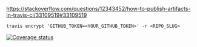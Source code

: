 

https://stackoverflow.com/questions/12343452/how-to-publish-artifacts-in-travis-ci/33109519#33109519


`travis encrypt 'GITHUB_TOKEN=<YOUR_GITHUB_TOKEN>' -r <REPO_SLUG>`
 
[![Coverage status](https://codecov.io/gh/chasemc/autoReportR/branch/master/graph/badge.svg)](https://codecov.io/github/chasemc/autoReportR?branch=master)  
